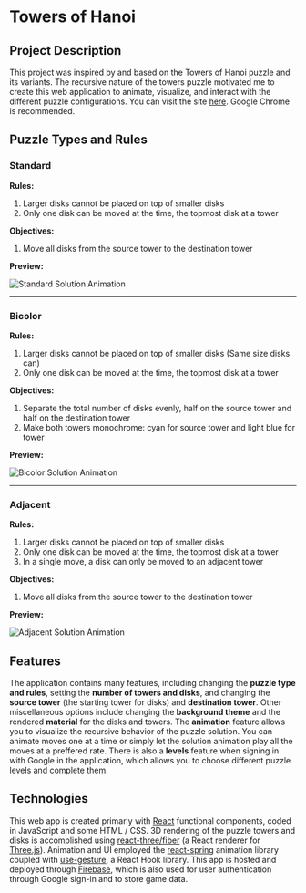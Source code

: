 # Towers of Hanoi

## Project Description
This project was inspired by and based on the Towers of Hanoi puzzle and its variants. The recursive nature of the towers puzzle motivated me to create this web application to animate, visualize, and interact with the different puzzle configurations. You can visit the site [here](https://towers-of-hanoi-4d72b.web.app/). Google Chrome is recommended. 

## Puzzle Types and Rules
### Standard
**Rules:**
1. Larger disks cannot be placed on top of smaller disks
2. Only one disk can be moved at the time, the topmost disk at a tower

**Objectives:**
1. Move all disks from the source tower to the destination tower

**Preview:**
  
![Standard Solution Animation](gifs/StandardAnimation.gif)

---
### Bicolor
**Rules:**
1. Larger disks cannot be placed on top of smaller disks (Same size disks can)
2. Only one disk can be moved at the time, the topmost disk at a tower 

**Objectives:**
1. Separate the total number of disks evenly, half on the source tower and half on the destination tower
2. Make both towers monochrome: cyan for source tower and light blue for tower

**Preview:**
  
![Bicolor Solution Animation](gifs/BicolorAnimation.gif)

---
### Adjacent
**Rules:**
1. Larger disks cannot be placed on top of smaller disks
2. Only one disk can be moved at the time, the topmost disk at a tower
3. In a single move, a disk can only be moved to an adjacent tower

**Objectives:**
1. Move all disks from the source tower to the destination tower

**Preview:**
  
![Adjacent Solution Animation](gifs/AdjacentAnimation.gif)

## Features
The application contains many features, including changing the **puzzle type and rules**, setting the **number of towers and disks**, and changing the **source tower** (the starting tower for disks) and **destination tower**. Other miscellaneous options include changing the **background theme** and the rendered **material** for the disks and towers. The **animation** feature allows you to visualize the recursive behavior of the puzzle solution. You can animate moves one at a time or simply let the solution animation play all the moves at a preffered rate. There is also a **levels** feature when signing in with Google in the application, which allows you to choose different puzzle levels and complete them. 

## Technologies
This web app is created primarly with [React](https://reactjs.org/) functional components, coded in JavaScript and some HTML / CSS. 3D rendering of the puzzle towers and disks is accomplished using [react-three/fiber](https://docs.pmnd.rs/react-three-fiber/getting-started/introduction) (a React renderer for [Three.js](https://threejs.org/)). Animation and UI employed the [react-spring](https://react-spring.dev/) animation library coupled with [use-gesture](https://use-gesture.netlify.app/), a React Hook library. This app is hosted and deployed through [Firebase](https://firebase.google.com/), which is also used for user authentication through Google sign-in and to store game data.
